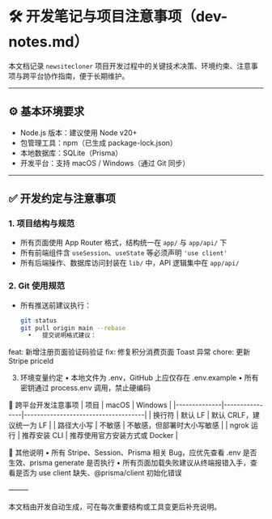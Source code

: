 # 🛠️ 开发笔记与项目注意事项（dev-notes.md）

本文档记录 `newsitecloner` 项目开发过程中的关键技术决策、环境约束、注意事项与跨平台协作指南，便于长期维护。

---

## ⚙️ 基本环境要求

- Node.js 版本：建议使用 Node v20+
- 包管理工具：npm（已生成 package-lock.json）
- 本地数据库：SQLite（Prisma）
- 开发平台：支持 macOS / Windows（通过 Git 同步）

---

## ✅ 开发约定与注意事项

### 1. 项目结构与规范

- 所有页面使用 App Router 格式，结构统一在 `app/` 与 `app/api/` 下
- 所有前端组件含 `useSession`、`useState` 等必须声明 `'use client'`
- 所有后端操作、数据库访问封装在 `lib/` 中，API 逻辑集中在 `app/api/`

### 2. Git 使用规范

- 所有推送前建议执行：
  ```bash
  git status
  git pull origin main --rebase
	•	提交说明格式建议：
feat: 新增注册页面验证码验证
fix: 修复积分消费页面 Toast 异常
chore: 更新 Stripe priceId

3. 环境变量约定
	•	本地文件为 .env，GitHub 上应仅存在 .env.example
	•	所有密钥通过 process.env 调用，禁止硬编码

🧩 跨平台开发注意事项
| 项目         | macOS         | Windows                             |
|--------------|----------------|-------------------------------------|
| 换行符       | 默认 LF        | 默认 CRLF，建议统一为 LF            |
| 路径大小写   | 不敏感         | 不敏感，但部署时大小写敏感          |
| ngrok 运行   | 推荐安装 CLI   | 推荐使用官方安装方式或 Docker       |


🧠 其他说明
	•	所有 Stripe、Session、Prisma 相关 Bug，应优先查看 .env 是否生效、prisma generate 是否执行
	•	所有页面加载失败建议从终端报错入手，查看是否为 use client 缺失、@prisma/client 初始化错误

⸻

本文档由开发自动生成，可在每次重要结构或工具变更后补充说明。

